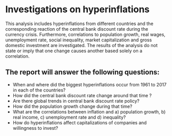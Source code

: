 # Investigations on hyperinflations
This analysis includes hyperinflations from different countries and the corresponding reaction of the central bank discount rate during the currency crisis. Furthermore, correlations to population growth, real wages, unemployment rate, social inequality, market capitalization and gross domestic investment are investigated. The results of the analysis do not state or imply that one change causes another based solely on a correlation.

## The report will answer the following questions:

- When and where did the biggest hyperinflations occur from 1961 to 2017 in each of the countries?
- How did the central bank discount rate change around that time ?
- Are there global trends in central bank discount rate policy?
- How did the population growth change during that time?
- What are the correlations between inflation and a) population growth, b) real income, c) unemployment rate and d) inequality?
- How do hyperinflations affect capitalizations of companies and willingness to invest?
